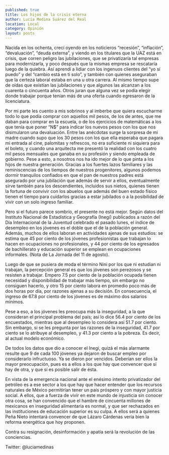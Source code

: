 ```yaml
---
published: true
title: Los hijos de la crisis eterna
author: Lucía Medina Suárez del Real
location: Local
category: Opinión
layout: posts
---
```


Nacida en los ochenta, crecí oyendo en los noticieros “recesión”, “inflación”, “devaluación”, “deuda externa”, y viendo en los titulares que la UAZ está en crisis, que corren peligro las jubilaciones, que se privatizaría tal empresas para modernizarla, y poco después que la mismas empresa se rescataría luego de la quiebra. 
Así aprendí a lidiar con los ingenuos clientes del “yo sí puedo” y del “cambio está en ti solo”, y también con quienes aseguraban que la certeza laboral estaba en una u otra carrera. Al mismo tiempo supe de oídas que existían las jubilaciones y que algunos las alcanzan a los cuarenta o cincuenta años. Otros juran que alguna vez se podía elegir donde trabajar porque tenían más de una oferta cuando egresaron de la licenciatura.

Por mi parte les cuento a mis sobrinos y al imberbe que quiera escucharme todo lo que podía comprar con aquellos mil pesos, de los de antes, que me daban para comprar en la escuela, o de los ejercicios de matemáticas a los que tenía que poner “N$” para indicar los nuevos pesos con los que nos disimularon una devaluación. 
Entre las anécdotas surge la sorpresa de mi madre cuando supo que los 30 pesos con los que ella esperaba que pagara mi entrada al cine, palomitas y refrescos, no era suficiente ni siquiera para el boleto, y cuando una arquitecta me presentó la realidad con los cuatro mil pesos mensuales que ganaba en su profesión y siendo empleada de gobierno.
Pese a esto, a nosotros nos ha ido mejor de lo que pinta a los hijos de nuestra generación. Gracias a los fuertes lazos familiares y las reminiscencias de los tiempos de nuestros progenitores, algunos podemos dormir tranquilos confiados en que el pan de nuestros padres está asegurado por una jubilación que además de servir a ellos, eventualmente sirve también para los descendientes, incluidos sus nietos, quienes tienen la fortuna de convivir con los abuelos que además del buen estado físico tienen el tiempo para cuidarlos gracias a estar jubilados o a la posibilidad de vivir con un solo ingreso familiar. 

Pero si el futuro parece sombrío, el presente no está mejor. Según datos del Instituto Nacional de Estadística y Geografía (Inegi) publicados a razón del Día Internacional de la Juventud celebrado el pasado lunes, el índice de desempleo en los jóvenes es el doble que el de la población general. Además, muchos de ellos laboran en actividades ajenas de sus estudios: se estima que 45 por ciento de los jóvenes profesionistas que trabajan lo hacen en ocupaciones no profesionales, y 44 por ciento de los egresados de bachillerato y educación superior se emplean en ocupaciones informales. (Nota de La Jornada del 11 de agosto). 

Luego de que se pusiera de moda el término Nini por los que ni estudian ni trabajan, la percepción general es que los jóvenes son perezosos y se resisten a trabajar. Empero 7.5 por ciento de la población ocupada tienen necesidad y disponibilidad de trabajar más tiempo, sin embargo no consiguen hacerlo, y otro 15 por ciento labora en promedio poco más de dos horas por día, por razones ajenas a su decisión. En consecuencia, el ingreso de 67.8 por ciento de los jóvenes es de máximo dos salarios mínimos.

Pese a eso, a los jóvenes les preocupa más la inseguridad, a la que consideran el principal problema del país; así lo dice 56.4 por ciento de los encuestados, mientras que al desempleo lo considera así 51.7 por ciento. Sin embargo, si se les pregunta por las razones de la inseguridad, 41.7 por ciento se lo atribuye al desempleo, y 41.3 por ciento a la pobreza. Es decir, al actual modelo económico. 

De todos los datos que dio a conocer el Inegi, quizá el más alarmante resulte que 9 de cada 100 jóvenes ya dejaron de buscar empleo por considerarlo infructuoso. Ya se dieron por vencidos. Deberían ser ellos la mayor preocupación, pues es a ellos a los que hay que convencer que sí hay de otra, y que sí es posible salir de ésta.

En vista de la emergencia nacional ante el enésimo intento privatizador del petróleo es a ese sector a los que hay que hacer entender que los recursos naturales de México permitirían tener un país próspero y con mayor justicia social. A ellos, que a fuerza de vivir en este mundo de injusticia sin conocer otra cosa, se han convencido que el hambre de cincuenta millones de mexicanos en inseguridad alimentaria es normal, y que ser rechazados en las instituciones de educación superior es su culpa. A ellos será a quienes Peña Nieto intentará convencer de que Lázaro Cárdenas vería bien la reforma energética que hoy proponen. 

Contra su resignación, desinformación y apatía será la revolución de las conciencias. 
 
Twitter: @luciamedinas

